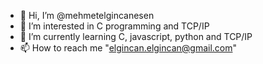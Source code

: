- 👋 Hi, I’m @mehmetelgincanesen
- 👀 I’m interested in C programming and TCP/IP 
- 🌱 I’m currently learning C, javascript, python and TCP/IP
- 📫 How to reach me "elgincan.elgincan@gmail.com"
<!---
mehmetelgincanesen/mehmetelgincanesen is a ✨ special ✨ repository because its `README.md` (this file) appears on your GitHub profile.
You can click the Preview link to take a look at your changes.
--->
